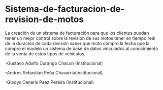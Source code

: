 # Sistema-de-facturacion-de-revision-de-motos
La creación de un sistema de facturación para que los clientes puedan tener un mejor control sobre la revisión de sus motos tener en tiempo real de la duración de cada revisión saber que moto compro la fecha que la compro el modelo un sistema de base de datos vinculados al conocimiento de la venta de estos tipos de vehículos. 

-Gustavo Adolfo Durango Chacon (Institucional)

-Andres Sebastian Peña Chavarria(institucional)

-Gladys Ceneris Paez Pereira (Institucional)

